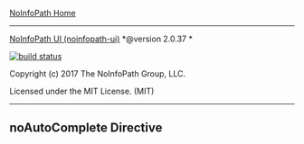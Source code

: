 [NoInfoPath Home](http://gitlab.imginconline.com/noinfopath/noinfopath/wikis/home)

___

[NoInfoPath UI (noinfopath-ui)](home)  *@version 2.0.37 *

[![build status](http://gitlab.imginconline.com/noinfopath/noinfopath-ui/badges/master/build.svg)](http://gitlab.imginconline.com/noinfopath/noinfopath-ui/commits/master)

Copyright (c) 2017 The NoInfoPath Group, LLC.

Licensed under the MIT License. (MIT)

___

noAutoComplete Directive
------------------------


